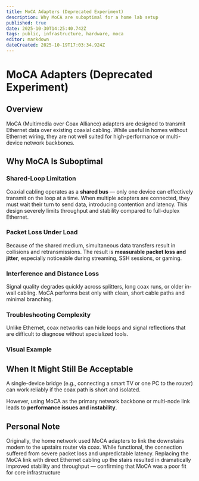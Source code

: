 ```yaml
---
title: MoCA Adapters (Deprecated Experiment)
description: Why MoCA are suboptimal for a home lab setup
published: true
date: 2025-10-30T14:25:40.742Z
tags: public, infrastructure, hardware, moca
editor: markdown
dateCreated: 2025-10-19T17:03:34.924Z
---
```


# MoCA Adapters (Deprecated Experiment)
## Overview

MoCA (Multimedia over Coax Alliance) adapters are designed to transmit Ethernet data over existing coaxial cabling.
While useful in homes without Ethernet wiring, they are not well suited for high-performance or multi-device network backbones.

## Why MoCA Is Suboptimal

### Shared-Loop Limitation
Coaxial cabling operates as a **shared bus** — only one device can effectively transmit on the loop at a time.
When multiple adapters are connected, they must wait their turn to send data, introducing contention and latency.
This design severely limits throughput and stability compared to full-duplex Ethernet.

### Packet Loss Under Load
Because of the shared medium, simultaneous data transfers result in collisions and retransmissions.
The result is **measurable packet loss and jitter**, especially noticeable during streaming, SSH sessions, or gaming.

### Interference and Distance Loss
Signal quality degrades quickly across splitters, long coax runs, or older in-wall cabling.
MoCA performs best only with clean, short cable paths and minimal branching.

### Troubleshooting Complexity
Unlike Ethernet, coax networks can hide loops and signal reflections that are difficult to diagnose without specialized tools.

### Visual Example


## When It Might Still Be Acceptable
A single-device bridge (e.g., connecting a smart TV or one PC to the router) can work reliably if the coax path is short and isolated.

However, using MoCA as the primary network backbone or multi-node link leads to **performance issues and instability**.

## Personal Note

Originally, the home network used MoCA adapters to link the downstairs modem to the upstairs router via coax.
While functional, the connection suffered from severe packet loss and unpredictable latency.
Replacing the MoCA link with direct Ethernet cabling up the stairs resulted in dramatically improved stability and throughput — confirming that MoCA was a poor fit for core infrastructure